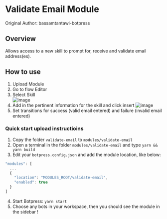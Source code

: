 # Validate Email Module
Original Author: bassamtantawi-botpress

## Overview
Allows access to a new skill to prompt for, receive and validate email address(es). 

## How to use

1. Upload Module
2. Go to flow Editor
3. Select Skill<br>
![image](https://user-images.githubusercontent.com/104075132/209175855-f69c74ca-c5fa-41c3-bd59-0fab58ed05bf.png)
4. Add in the pertinent information for the skill and click insert
![image](https://user-images.githubusercontent.com/104075132/209175500-25c11650-b479-449e-8dc8-a2bac3366e09.png)
5. Set transitions for success (valid email entered) and failure (invalid email entered)

### Quick start upload instructioins
1. Copy the folder `validate-email` to `modules/validate-email`
2. Open a terminal in the folder `modules/validate-email` and type `yarn && yarn build`
3. Edit your `botpress.config.json` and add the module location, like below:

```js
"modules": [
  ...
  {
    "location": "MODULES_ROOT/validate-email",
    "enabled": true
  }
]
```
4. Start Botpress: `yarn start`
5. Choose any bots in your workspace, then you should see the module in the sidebar !
